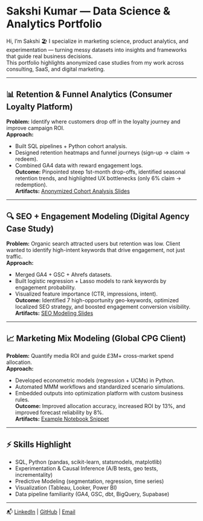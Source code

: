 # Sakshi Kumar — Data Science & Analytics Portfolio

Hi, I’m Sakshi 🏖️ 
I specialize in marketing science, product analytics, and experimentation — turning messy datasets into insights and frameworks that guide real business decisions.  
This portfolio highlights anonymized case studies from my work across consulting, SaaS, and digital marketing.

---

## 📊 Retention & Funnel Analytics (Consumer Loyalty Platform)
**Problem:** Identify where customers drop off in the loyalty journey and improve campaign ROI.  
**Approach:**  
- Built SQL pipelines + Python cohort analysis.  
- Designed retention heatmaps and funnel journeys (sign-up → claim → redeem).  
- Combined GA4 data with reward engagement logs.  
**Outcome:** Pinpointed steep 1st-month drop-offs, identified seasonal retention trends, and highlighted UX bottlenecks (only 6% claim → redemption).  
**Artifacts:** [Anonymized Cohort Analysis Slides](link)

---

## 🔍 SEO + Engagement Modeling (Digital Agency Case Study)
**Problem:** Organic search attracted users but retention was low. Client wanted to identify high-intent keywords that drive engagement, not just traffic.  
**Approach:**  
- Merged GA4 + GSC + Ahrefs datasets.  
- Built logistic regression + Lasso models to rank keywords by engagement probability.  
- Visualized feature importance (CTR, impressions, intent).  
**Outcome:** Identified 7 high-opportunity geo-keywords, optimized localized SEO strategy, and boosted engagement conversion visibility.  
**Artifacts:** [SEO Modeling Slides](link)

---

## 📈 Marketing Mix Modeling (Global CPG Client)
**Problem:** Quantify media ROI and guide £3M+ cross-market spend allocation.  
**Approach:**  
- Developed econometric models (regression + UCMs) in Python.  
- Automated MMM workflows and standardized scenario simulations.  
- Embedded outputs into optimization platform with custom business rules.  
**Outcome:** Improved allocation accuracy, increased ROI by 13%, and improved forecast reliability by 8%.  
**Artifacts:** [Example Notebook Snippet](link)

---

## ⚡ Skills Highlight
- SQL, Python (pandas, scikit-learn, statsmodels, matplotlib)  
- Experimentation & Causal Inference (A/B tests, geo tests, incrementality)  
- Predictive Modeling (segmentation, regression, time series)  
- Visualization (Tableau, Looker, Power BI)  
- Data pipeline familiarity (GA4, GSC, dbt, BigQuery, Supabase)

---

📬 [LinkedIn](https://www.linkedin.com/in/sakshikmr/) | [GitHub](https://github.com/sunnysidesk) | [Email](sakshim.kmr11@gmail.com)
